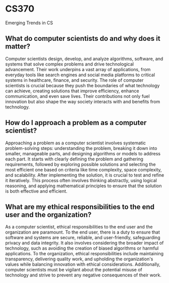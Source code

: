 # CS370
Emerging Trends in CS




## What do computer scientists do and why does it matter?
Computer scientists design, develop, and analyze algorithms, software, and systems that solve complex problems and drive technological advancement. Their work underpins a vast array of applications, from everyday tools like search engines and social media platforms to critical systems in healthcare, finance, and security. The role of computer scientists is crucial because they push the boundaries of what technology can achieve, creating solutions that improve efficiency, enhance communication, and even save lives. Their contributions not only fuel innovation but also shape the way society interacts with and benefits from technology.

## How do I approach a problem as a computer scientist?
Approaching a problem as a computer scientist involves systematic problem-solving steps: understanding the problem, breaking it down into smaller, manageable parts, and designing algorithms or models to address each part. It starts with clearly defining the problem and gathering requirements, followed by exploring possible solutions and selecting the most efficient one based on criteria like time complexity, space complexity, and scalability. After implementing the solution, it is crucial to test and refine it iteratively. This process often involves thinking abstractly, using logical reasoning, and applying mathematical principles to ensure that the solution is both effective and efficient.

## What are my ethical responsibilities to the end user and the organization?
As a computer scientist, ethical responsibilities to the end user and the organization are paramount. To the end user, there is a duty to ensure that software and systems are secure, reliable, and user-friendly, safeguarding privacy and data integrity. It also involves considering the broader impact of technology, such as avoiding the creation of biased algorithms or harmful applications. To the organization, ethical responsibilities include maintaining transparency, delivering quality work, and upholding the organization's values while balancing innovation with ethical considerations. Additionally, computer scientists must be vigilant about the potential misuse of technology and strive to prevent any negative consequences of their work.

